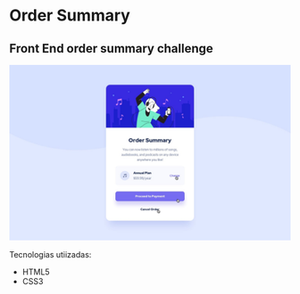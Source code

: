 #   Order Summary
## Front End order summary challenge

[![N|Solid](https://raw.githubusercontent.com/jreaa/Order-Summary-HTML-CSS/main/design/active-states.jpg)](https://nodesource.com/products/nsolid)


Tecnologias utiizadas:

- HTML5
- CSS3
